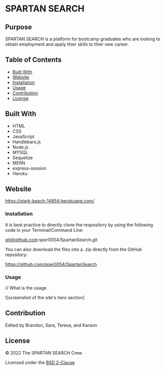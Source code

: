 # SPARTAN SEARCH

## Purpose

SPARTAN SEARCH is a platform for bootcamp graduates who are looking to obtain employment and apply thier skills to thier new career. 

## Table of Contents
- [Built With](#built-with)
- [Website](#website)
- [Installation](#installation)
- [Usage](#usage)
- [Contribution](#contribution)
- [License](#license)

## Built With

* HTML
* CSS
* JavaScript
* Handlebars.js
* Node.js
* MYSQL
* Sequelize
* MERN
* express-session
* Heroku

## Website

https://stark-beach-14854.herokuapp.com/

### Installation

It is best practice to directly clone the respository by using the following code in your Terminal/Command Line:

 git@github.com:sper0054/SpartanSearch.git

You can also download the files into a .zip directly from the GitHub repository: 

https://github.com/sper0054/SpartanSearch

### Usage

// What is the usage

![screenshot of the site's hero section]

## Contribution
Edited by Brandon, Sara, Teresa, and Karaun

## License

&copy; 2022 The SPARTAN SEARCH Crew

Licensed under the [BSD 2-Clause](LICENSE.txt)
